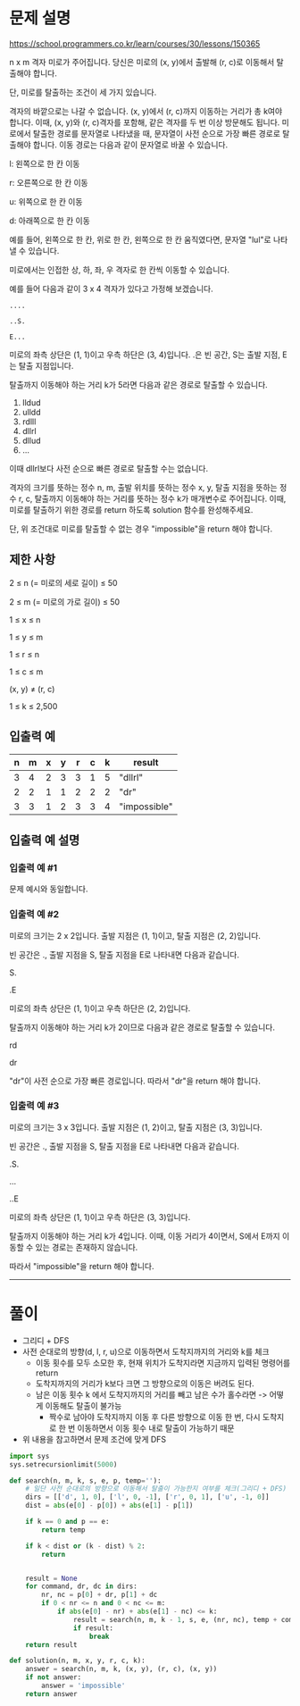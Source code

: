 # 문제 설명

https://school.programmers.co.kr/learn/courses/30/lessons/150365

n x m 격자 미로가 주어집니다. 당신은 미로의 (x, y)에서 출발해 (r, c)로 이동해서 탈출해야 합니다.

단, 미로를 탈출하는 조건이 세 가지 있습니다.

격자의 바깥으로는 나갈 수 없습니다.
(x, y)에서 (r, c)까지 이동하는 거리가 총 k여야 합니다. 이때, (x, y)와 (r, c)격자를 포함해, 같은 격자를 두 번 이상 방문해도 됩니다.
미로에서 탈출한 경로를 문자열로 나타냈을 때, 문자열이 사전 순으로 가장 빠른 경로로 탈출해야 합니다.
이동 경로는 다음과 같이 문자열로 바꿀 수 있습니다.

l: 왼쪽으로 한 칸 이동

r: 오른쪽으로 한 칸 이동

u: 위쪽으로 한 칸 이동

d: 아래쪽으로 한 칸 이동

예를 들어, 왼쪽으로 한 칸, 위로 한 칸, 왼쪽으로 한 칸 움직였다면, 문자열 "lul"로 나타낼 수 있습니다.

미로에서는 인접한 상, 하, 좌, 우 격자로 한 칸씩 이동할 수 있습니다.

예를 들어 다음과 같이 3 x 4 격자가 있다고 가정해 보겠습니다.

```
....

..S.

E...
```

미로의 좌측 상단은 (1, 1)이고 우측 하단은 (3, 4)입니다. .은 빈 공간, S는 출발 지점, E는 탈출 지점입니다.

탈출까지 이동해야 하는 거리 k가 5라면 다음과 같은 경로로 탈출할 수 있습니다.

1. lldud
2. ulldd
3. rdlll
4. dllrl
5. dllud
6. ...

이때 dllrl보다 사전 순으로 빠른 경로로 탈출할 수는 없습니다.

격자의 크기를 뜻하는 정수 n, m, 출발 위치를 뜻하는 정수 x, y, 탈출 지점을 뜻하는 정수 r, c, 탈출까지 이동해야 하는 거리를 뜻하는 정수 k가 매개변수로 주어집니다. 이때, 미로를 탈출하기 위한 경로를 return 하도록 solution 함수를 완성해주세요.

단, 위 조건대로 미로를 탈출할 수 없는 경우 "impossible"을 return 해야 합니다.

## 제한 사항

2 ≤ n (= 미로의 세로 길이) ≤ 50

2 ≤ m (= 미로의 가로 길이) ≤ 50

1 ≤ x ≤ n

1 ≤ y ≤ m

1 ≤ r ≤ n

1 ≤ c ≤ m

(x, y) ≠ (r, c)

1 ≤ k ≤ 2,500

## 입출력 예

| n   | m   | x   | y   | r   | c   | k   | result       |
| --- | --- | --- | --- | --- | --- | --- | ------------ |
| 3   | 4   | 2   | 3   | 3   | 1   | 5   | "dllrl"      |
| 2   | 2   | 1   | 1   | 2   | 2   | 2   | "dr"         |
| 3   | 3   | 1   | 2   | 3   | 3   | 4   | "impossible" |

## 입출력 예 설명

### 입출력 예 #1

문제 예시와 동일합니다.

### 입출력 예 #2

미로의 크기는 2 x 2입니다. 출발 지점은 (1, 1)이고, 탈출 지점은 (2, 2)입니다.

빈 공간은 ., 출발 지점을 S, 탈출 지점을 E로 나타내면 다음과 같습니다.

S.

.E

미로의 좌측 상단은 (1, 1)이고 우측 하단은 (2, 2)입니다.

탈출까지 이동해야 하는 거리 k가 2이므로 다음과 같은 경로로 탈출할 수 있습니다.

rd

dr

"dr"이 사전 순으로 가장 빠른 경로입니다. 따라서 "dr"을 return 해야 합니다.

### 입출력 예 #3

미로의 크기는 3 x 3입니다. 출발 지점은 (1, 2)이고, 탈출 지점은 (3, 3)입니다.

빈 공간은 ., 출발 지점을 S, 탈출 지점을 E로 나타내면 다음과 같습니다.

.S.

...

..E

미로의 좌측 상단은 (1, 1)이고 우측 하단은 (3, 3)입니다.

탈출까지 이동해야 하는 거리 k가 4입니다. 이때, 이동 거리가 4이면서, S에서 E까지 이동할 수 있는 경로는 존재하지 않습니다.

따라서 "impossible"을 return 해야 합니다.

---

# 풀이

- 그리디 + DFS
- 사전 순대로의 방향(d, l, r, u)으로 이동하면서 도착지까지의 거리와 k를 체크
  - 이동 횟수를 모두 소모한 후, 현재 위치가 도착지라면 지금까지 입력된 명령어를 return
  - 도착지까지의 거리가 k보다 크면 그 방향으로의 이동은 버려도 된다.
  - 남은 이동 횟수 k 에서 도착지까지의 거리를 빼고 남은 수가 홀수라면 -> 어떻게 이동해도 탈출이 불가능
    - 짝수로 남아야 도착지까지 이동 후 다른 방향으로 이동 한 번, 다시 도착지로 한 번 이동하면서 이동 횟수 내로 탈출이 가능하기 때문
- 위 내용을 참고하면서 문제 조건에 맞게 DFS

```python
import sys
sys.setrecursionlimit(5000)

def search(n, m, k, s, e, p, temp=''):
    # 일단 사전 순대로의 방향으로 이동해서 탈출이 가능한지 여부를 체크(그리디 + DFS)
    dirs = [['d', 1, 0], ['l', 0, -1], ['r', 0, 1], ['u', -1, 0]]                   # 사전 순 방향 (위, 왼, 오, 아래)
    dist = abs(e[0] - p[0]) + abs(e[1] - p[1])                                      # 도착지와 현재 위치 간 거리(맨헤튼 거리)

    if k == 0 and p == e:                                                           # 현재 위치가 도착지이고, 이동 횟수를 모두 소모했다면
        return temp                                                                 # 지금까지 쌓인 command 반환

    if k < dist or (k - dist) % 2:                                                  # 무슨 이동을 해도 탈출이 불가능하다면
        return                                                                      # back


    result = None
    for command, dr, dc in dirs:
        nr, nc = p[0] + dr, p[1] + dc
        if 0 < nr <= n and 0 < nc <= m:                                             # 다음 위치가 격자를 벗어나지 않는다면
            if abs(e[0] - nr) + abs(e[1] - nc) <= k:                                # 도착지와 다음 위치의 거리가 k 범위 이내라면
                result = search(n, m, k - 1, s, e, (nr, nc), temp + command)        # 현재 command 저장 후 다음 위치에서의 이동 탐색
                if result:                                                          # 반환된 command가 존재하면 break
                    break
    return result

def solution(n, m, x, y, r, c, k):
    answer = search(n, m, k, (x, y), (r, c), (x, y))
    if not answer:
        answer = 'impossible'
    return answer

```
